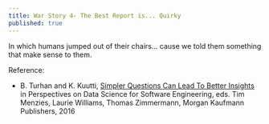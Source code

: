 ```yaml
---
title: War Story 4- The Best Report is... Quirky
published: true
---
```


In which humans jumped out of their chairs... cause we told them something that make sense to them.

Reference:

- B. Turhan and K. Kuutti, [Simpler Questions Can Lead To Better Insights](https://github.com/ds4se/chapters/blob/master/turhanb/theGraph.md)  in Perspectives on Data Science for Software Engineering, eds. Tim Menzies, Laurie Williams, Thomas Zimmermann, Morgan Kaufmann Publishers, 2016
